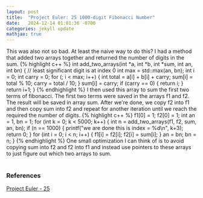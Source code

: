 ```yaml
---
layout: post
title:  "Project Euler: 25 1000-digit Fibonacci Number"
date:   2024-12-14 01:01:36 -0700
categories: jekyll update
mathjax: true
---
```

This was also not so bad. At least the naive way to do this? I had a method that added two arrays together and returned the number of digits in the sum. 
{% highlight c++ %}
int add_two_arrays(int *a, int *b, int *sum, int an, int bn) {
    // least significant digit is at index 0
    int max = std::max(an, bn);
    int i = 0;
    int carry = 0;
    for (; i < max; i++) {
        int total = a[i] + b[i] + carry;
        sum[i] = total % 10;
        carry = total / 10;
    }
    sum[i] = carry;
    if (carry == 0) {
        return i;
    }
    return i+1;
}
{% endhighlight %}
I then used this array to sum the first two terms of fibonacci. The first two terms were saved in the arrays f1 and f2. The result will be saved in array sum. After we're done, we copy f2 into f1 and then copy sum into f2 and repeat for another iteration until we reach the required the number of digits. 
{% highlight c++ %}
f1[0] = 1;
f2[0] = 1;
int an = 1, bn = 1;
for (int k = 0; k < 5000; k++) {
	int n = add_two_arrays(f1, f2, sum, an, bn);
	if (n == 1000) {
		printf("we are done this is index = %d\n", k+3);
		return 0;
	}
	for (int i = 0; i < n; i++) {
		f1[i] = f2[i];
		f2[i] = sum[i];
	}
	an = bn;
	bn = n;
}
{% endhighlight %}
One small optimization I can think of is to avoid copying sum into f2 and f2 into f1 and instead use pointers to these arrays to just figure out which two arrays to sum.
<br>
<br>
<!------------------------------------------------------------------------------------>
<h3>References</h3>
<a href="https://projecteuler.net/problem=25">Project Euler - 25</a>
<br>
<br>


